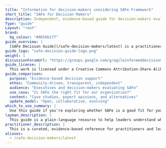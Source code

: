 ```yaml
---
title: "Information for decision-makers considering SAFe Framework"
short_title: "SAFe for Decision Makers"
description: Independent, evidence-based guide for decision-makers evaluating SAFe. Case studies, expert insights, and agile alternatives without vendor spin.
Type: "guide"
Layout: "root"
brand:
  bg_colour: "#0656b1ff"
guide_overview: |
  [SAFe Decision Guide](/safe-decision-makers/latest) is a practitioner-curated review of evidence and expert perspectives to support informed decision-making in large-scale Agile adoptions.
guide_logo: "safe-decision-guide-logo.png"
weight: 1
discussionForumUrl: "https://groups.google.com/g/agileinformeddecisionmaking"
guide_license: |
  This work is licensed under a Creative Commons Attribution-Share Alike 4.0 International License.
guide_comparison:
  purpose: "Evidence-based decision support"
  ethos: "Community-driven, transparent, independent"
  audience: "Executives and decision-makers evaluating SAFe"
  use_case: "Is SAFe the right fit for our organisation?"
  content: "Case studies, expert opinions, and alternatives"
  update_model: "Open, collaborative, evolving"
which_to_use_summary: |
  Use this guide if you're exploring whether SAFe is a good fit for your organisation. It brings together case studies, expert analyses, and critical insights to help you assess risks, benefits, and potential alternatives.
layman_description: |
  This guide is a plain-language resource to help leaders understand what SAFe is, what challenges others have faced with it, and how to make better choices for their teams. It summarises real-world experiences and provides practical advice.
practitioner_description: |
  This is a curated, evidence-based reference for practitioners and leaders considering SAFe. It compiles lessons learned from real case studies, expert assessments, and alternatives. It is designed to expose potential pitfalls, encourage scrutiny, and support better-informed Agile scaling decisions.
aliases:
  - /safe-decision-makers/latest
---
```

